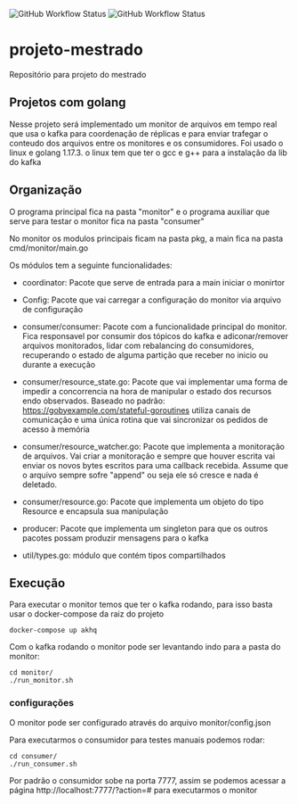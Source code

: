 ![GitHub Workflow Status](https://img.shields.io/github/workflow/status/Pedro-Magalhaes/projeto-mestrado/Go?label=Monitor%20build)
![GitHub Workflow Status](https://img.shields.io/github/workflow/status/Pedro-Magalhaes/projeto-mestrado/Go-Consumer?label=Consumer%20build)
# projeto-mestrado
Repositório para projeto do mestrado


## Projetos com golang
Nesse projeto será implementado um monitor de arquivos em tempo real que usa o kafka para coordenação de réplicas e para enviar trafegar o conteudo dos arquivos entre os monitores e os consumidores.
Foi usado o linux e golang 1.17.3. o linux tem que ter o gcc e g++ para a instalação da lib do kafka

## Organização

O programa principal fica na pasta "monitor" e o programa auxiliar que serve para testar o monitor fica na pasta "consumer"

No monitor os modulos principais ficam na pasta pkg, a main fica na pasta cmd/monitor/main.go 

Os módulos tem a seguinte funcionalidades:

+ coordinator: Pacote que serve de entrada para a main iniciar o monirtor

+ Config: Pacote que vai carregar a configuração do monitor via arquivo de configuração

+ consumer/consumer: Pacote com a funcionalidade principal do monitor. Fica responsavel por consumir dos tópicos do kafka e adiconar/remover arquivos monitorados, lidar com rebalancing do consumidores, recuperando o 	estado de alguma partição que receber no inicio ou durante a execução

+ consumer/resource_state.go: Pacote que vai implementar uma forma de impedir a concorrencia na hora de manipular o estado 	dos recursos  endo observados. Baseado no padrão: https://gobyexample.com/stateful-goroutines utiliza canais de comunicação e uma única rotina que vai sincronizar os pedidos de acesso à memória

+ consumer/resource_watcher.go: Pacote que implementa a monitoração de arquivos. Vai criar a monitoração e sempre que houver escrita vai enviar os novos bytes escritos para uma callback recebida. Assume que o arquivo sempre sofre "append" ou seja ele só cresce e nada é deletado.

+ consumer/resource.go: Pacote que implementa um objeto do tipo Resource e encapsula sua manipulação

+ producer: Pacote que implementa um singleton para que os outros pacotes possam produzir mensagens para o kafka

+ util/types.go: módulo que contém tipos compartilhados

## Execução

Para executar o monitor temos que ter o kafka rodando, para isso basta usar o docker-compose da raiz do projeto

```
docker-compose up akhq
```

Com o kafka rodando o monitor pode ser levantando indo para a pasta do monitor:

```
cd monitor/
./run_monitor.sh
```
### configurações

O monitor pode ser configurado através do arquivo monitor/config.json

Para executarmos o consumidor para testes manuais podemos rodar:

```
cd consumer/
./run_consumer.sh
```

Por padrão o consumidor sobe na porta 7777, assim se podemos acessar a página http://localhost:7777/?action=# para executarmos o monitor

